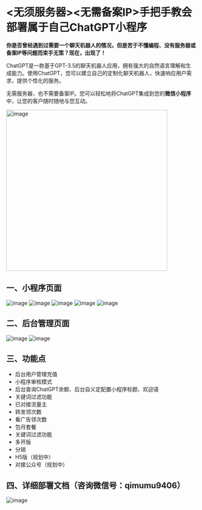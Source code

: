 # **<无须服务器><无需备案IP>手把手教会部署属于自己ChatGPT小程序<wechat>**
**你是否曾经遇到过需要一个聊天机器人的情况，但是苦于不懂编程、没有服务器或备案IP等问题而束手无策？现在，出现了！**

ChatGPT是一款基于GPT-3.5的聊天机器人应用，拥有强大的自然语言理解和生成能力。使用ChatGPT，您可以建立自己的定制化聊天机器人，快速响应用户需求，提供个性化的服务。

无需服务器，也不需要备案IP。您可以轻松地将ChatGPT集成到您的**微信小程序**中，让您的客户随时随地与您互动。

<img width="428" alt="image" src="https://user-images.githubusercontent.com/104196507/226104519-fccdad3d-eeac-4518-ac6a-c3f23bebf6e3.png">


## 一、小程序页面
![image](https://user-images.githubusercontent.com/104196507/226098785-4b22b12d-40cd-49f7-991b-151ced403d43.png)
![image](https://user-images.githubusercontent.com/104196507/226098787-2c14e70d-43fa-49b8-82b6-ab1310238926.png)
![image](https://user-images.githubusercontent.com/104196507/226098794-1b5a96a7-6ee5-44e8-8e93-f24f247e1edd.png)
![image](https://user-images.githubusercontent.com/104196507/226098799-9ab3b4d8-74c9-4dd5-b619-ac6080ad4583.png)
![image](https://user-images.githubusercontent.com/104196507/226098802-6ee48ec9-2d16-48b6-bf54-99f05b494d5e.png)

## 二、后台管理页面
![image](https://user-images.githubusercontent.com/104196507/226098805-5103c6c2-7a09-4991-ab99-6091b76dc216.png)
![image](https://user-images.githubusercontent.com/104196507/226098811-c424ab91-344c-4128-8123-d4b9d5f0fa73.png)
## 三、功能点
* 后台用户管理充值
* 小程序审核模式
* 后台查询ChatGPT余额、后台自义定配置小程序标题、欢迎语
* 关键词过滤功能
* 已对接流量主 
* 转发领次数 
* 看广告领次数 
* 包月套餐 
* 关键词过滤功能 
* 多开版 
* 分销 
* H5版（规划中）
* 对接公众号（规划中）
## 四、详细部署文档（咨询微信号：qimumu9406）

![image](https://user-images.githubusercontent.com/104196507/226098815-70093b00-90e6-4010-83f2-9fc3ca173a48.png)
